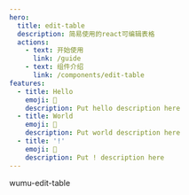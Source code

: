 ```yaml
---
hero:
  title: edit-table
  description: 简易使用的react可编辑表格
  actions:
    - text: 开始使用
      link: /guide
    - text: 组件介绍
      link: /components/edit-table
features:
  - title: Hello
    emoji: 💎
    description: Put hello description here
  - title: World
    emoji: 🌈
    description: Put world description here
  - title: '!'
    emoji: 🚀
    description: Put ! description here
---
```


wumu-edit-table
